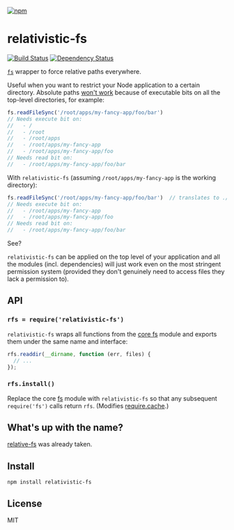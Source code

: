 [![npm](https://nodei.co/npm/relativistic-fs.png)](https://npmjs.com/package/relativistic-fs)

# relativistic-fs

[![Build Status][travis-badge]][travis] [![Dependency Status][david-badge]][david]

[`fs`][fs] wrapper to force relative paths everywhere.

Useful when you want to restrict your Node application to a certain directory. Absolute paths [won't work][se-explanation] because of executable bits on all the top-level directories, for example:

```js
fs.readFileSync('/root/apps/my-fancy-app/foo/bar')
// Needs execute bit on:
//   - /
//   - /root
//   - /root/apps
//   - /root/apps/my-fancy-app
//   - /root/apps/my-fancy-app/foo
// Needs read bit on:
//   - /root/apps/my-fancy-app/foo/bar
```

With `relativistic-fs` (assuming `/root/apps/my-fancy-app` is the working directory):

```js
fs.readFileSync('/root/apps/my-fancy-app/foo/bar')  // translates to ./foo/bar
// Needs execute bit on:
//   - /root/apps/my-fancy-app
//   - /root/apps/my-fancy-app/foo
// Needs read bit on:
//   - /root/apps/my-fancy-app/foo/bar
```

See?

`relativistic-fs` can be applied on the top level of your application and all the modules (incl. dependencies) will just work even on the most stringent permission system (provided they don't genuinely need to access files they lack a permission to).

[fs]: https://nodejs.org/api/fs.html
[se-explanation]: http://unix.stackexchange.com/questions/13858/do-the-parent-directorys-permissions-matter-when-accessing-a-subdirectory/13891#13891

[travis]: https://travis-ci.org/eush77/relativistic-fs
[travis-badge]: https://travis-ci.org/eush77/relativistic-fs.svg?branch=master
[david]: https://david-dm.org/eush77/relativistic-fs
[david-badge]: https://david-dm.org/eush77/relativistic-fs.png

## API

### `rfs = require('relativistic-fs')`

`relativistic-fs` wraps all functions from the [core fs][fs] module and exports them under the same name and interface:

```js
rfs.readdir(__dirname, function (err, files) {
  // ...
});
```

### `rfs.install()`

Replace the core [fs] module with `relativistic-fs` so that any subsequent `require('fs')` calls return `rfs`. (Modifies [require.cache].)

[require.cache]: https://nodejs.org/api/globals.html#globals_require_cache

## What's up with the name?

[relative-fs] was already taken.

[relative-fs]: https://github.com/spenceralger/relative-fs

## Install

```
npm install relativistic-fs
```

## License

MIT
